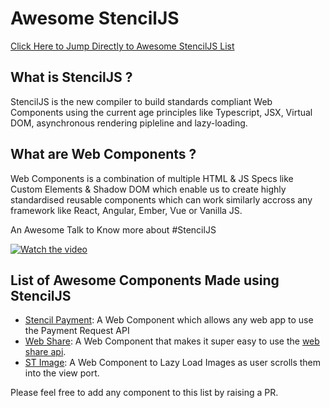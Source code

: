 # Awesome StencilJS

[Click Here to Jump Directly to Awesome StencilJS List](https://github.com/mappmechanic/awesome-stenciljs#list-of-awesome-components-made-using-stenciljs)

## What is StencilJS ?

StencilJS is the new compiler to build standards compliant Web Components using the current age principles like Typescript, JSX, Virtual DOM, asynchronous rendering pipleline and lazy-loading.

## What are Web Components ?

Web Components is a combination of multiple HTML & JS Specs like Custom Elements & Shadow DOM which enable us to create highly standardised reusable components which can work similarly accross any framework like React, Angular, Ember, Vue or Vanilla JS.

An Awesome Talk to Know more about #StencilJS

[![Watch the video](https://i.ytimg.com/vi_webp/UfD-k7aHkQE/maxresdefault.webp)](https://youtu.be/UfD-k7aHkQE)

## List of Awesome Components Made using StencilJS

- [Stencil Payment](https://github.com/Fdom92/stencil-payment#): A Web Component which allows any web app to use the Payment Request API
- [Web Share](https://github.com/jgw96/web-share): A Web Component that makes it super easy to use the [web share api](https://developers.google.com/web/updates/2016/09/navigator-share).
- [ST Image](https://github.com/jgw96/st-img): A Web Component to Lazy Load Images as user scrolls them into the view port.

Please feel free to add any component to this list by raising a PR.